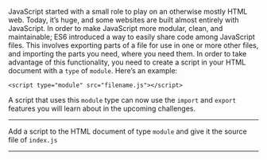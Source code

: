 <div class="challenge-instructions es6"><div><section id="description">
<p>JavaScript started with a small role to play on an otherwise mostly HTML web. Today, it’s huge, and some websites are built almost entirely with JavaScript. In order to make JavaScript more modular, clean, and maintainable; ES6 introduced a way to easily share code among JavaScript files. This involves exporting parts of a file for use in one or more other files, and importing the parts you need, where you need them. In order to take advantage of this functionality, you need to create a script in your HTML document with a <code>type</code> of <code>module</code>. Here’s an example:</p>
<pre class="language-html"><code class="language-html"><span class="token tag"><span class="token tag"><span class="token punctuation">&lt;</span>script</span> <span class="token attr-name">type</span><span class="token attr-value"><span class="token punctuation attr-equals">=</span><span class="token punctuation">"</span>module<span class="token punctuation">"</span></span> <span class="token attr-name">src</span><span class="token attr-value"><span class="token punctuation attr-equals">=</span><span class="token punctuation">"</span>filename.js<span class="token punctuation">"</span></span><span class="token punctuation">&gt;</span></span><span class="token script"></span><span class="token tag"><span class="token tag"><span class="token punctuation">&lt;/</span>script</span><span class="token punctuation">&gt;</span></span>
</code></pre>
<p>A script that uses this <code>module</code> type can now use the <code>import</code> and <code>export</code> features you will learn about in the upcoming challenges.</p>
</section></div><hr/><div><section id="instructions">
<p>Add a script to the HTML document of type <code>module</code> and give it the source file of <code>index.js</code></p>
</section></div><hr/></div>